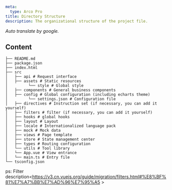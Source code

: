 ```yaml
meta:
  type: Arco Pro
title: Directory Structure
description: The organizational structure of the project file.
```

*Auto translate by google.*

## Content

```
├── README.md
├── package.json
├── index.html
├── src
│   ├── api # Request interface
│   ├── assets # Static resources
│         └── style # Global style
│   ├── components # General business components
│   ├── config # Global configuration (including echarts theme)
│         └── settings.json # Configuration file
│   ├── directives # Instruction set (if necessary, you can add it yourself)
│   ├── filters # filter (if necessary, you can add it yourself)
│   ├── hooks # global hooks
│   ├── layout # Layout
│   ├── locale # Internationalized language pack
│   ├── mock # Mock data
│   ├── views # Page template
│   ├── store # State management center
│   ├── types # Routing configuration
│   └── utils # Tool library
│   └── App.vue # View entrance
│   └── main.ts # Entry file
└── tsconfig.json
```

ps: Filter description<https://v3.cn.vuejs.org/guide/migration/filters.html#%E8%BF%81%E7%A7%BB%E7%AD%96%E7%95%A5 >
